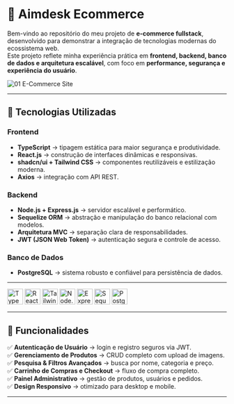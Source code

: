 # 🛒 Aimdesk Ecommerce

Bem-vindo ao repositório do meu projeto de **e-commerce fullstack**, desenvolvido para demonstrar a integração de tecnologias modernas do ecossistema web.  
Este projeto reflete minha experiência prática em **frontend, backend, banco de dados e arquitetura escalável**, com foco em **performance, segurança e experiência do usuário**.  

![01 E-Commerce Site](https://github.com/user-attachments/assets/ff33b57c-0cc7-4e6b-a5d8-e2002068c859)

---

## 🚀 Tecnologias Utilizadas

### **Frontend**
- **TypeScript** → tipagem estática para maior segurança e produtividade.  
- **React.js** → construção de interfaces dinâmicas e responsivas.  
- **shadcn/ui + Tailwind CSS** → componentes reutilizáveis e estilização moderna.  
- **Axios** → integração com API REST.

### **Backend**
- **Node.js + Express.js** → servidor escalável e performático.  
- **Sequelize ORM** → abstração e manipulação do banco relacional com modelos.  
- **Arquitetura MVC** → separação clara de responsabilidades.  
- **JWT (JSON Web Token)** → autenticação segura e controle de acesso.  

### **Banco de Dados**
- **PostgreSQL** → sistema robusto e confiável para persistência de dados.  

---

<p align="left">
<a href="https://www.typescriptlang.org/" target="_blank"><img src="https://raw.githubusercontent.com/danielcranney/readme-generator/main/public/icons/skills/typescript-colored.svg" width="36" height="36" alt="TypeScript" /></a>
<a href="https://react.dev/" target="_blank"><img src="https://raw.githubusercontent.com/danielcranney/readme-generator/main/public/icons/skills/react-colored.svg" width="36" height="36" alt="React" /></a>
<a href="https://tailwindcss.com/" target="_blank"><img src="https://raw.githubusercontent.com/danielcranney/readme-generator/main/public/icons/skills/tailwindcss-colored.svg" width="36" height="36" alt="Tailwind" /></a>
<a href="https://nodejs.org/" target="_blank"><img src="https://raw.githubusercontent.com/danielcranney/readme-generator/main/public/icons/skills/nodejs-colored.svg" width="36" height="36" alt="Node.js" /></a>
<a href="https://expressjs.com/" target="_blank"><img src="https://raw.githubusercontent.com/danielcranney/readme-generator/main/public/icons/skills/express-colored.svg" width="36" height="36" alt="Express" /></a>
<a href="https://sequelize.org/" target="_blank"><img src="https://avatars.githubusercontent.com/u/3591786?s=200&v=4" width="36" height="36" alt="Sequelize" /></a>
<a href="https://www.postgresql.org/" target="_blank"><img src="https://raw.githubusercontent.com/danielcranney/readme-generator/main/public/icons/skills/postgresql-colored.svg" width="36" height="36" alt="PostgreSQL" /></a>
</p>

---

## 🎯 Funcionalidades

✅ **Autenticação de Usuário** → login e registro seguros via JWT.  
✅ **Gerenciamento de Produtos** → CRUD completo com upload de imagens.  
✅ **Pesquisa & Filtros Avançados** → busca por nome, categoria e preço.  
✅ **Carrinho de Compras e Checkout** → fluxo de compra completo.  
✅ **Painel Administrativo** → gestão de produtos, usuários e pedidos.  
✅ **Design Responsivo** → otimizado para desktop e mobile.  

---